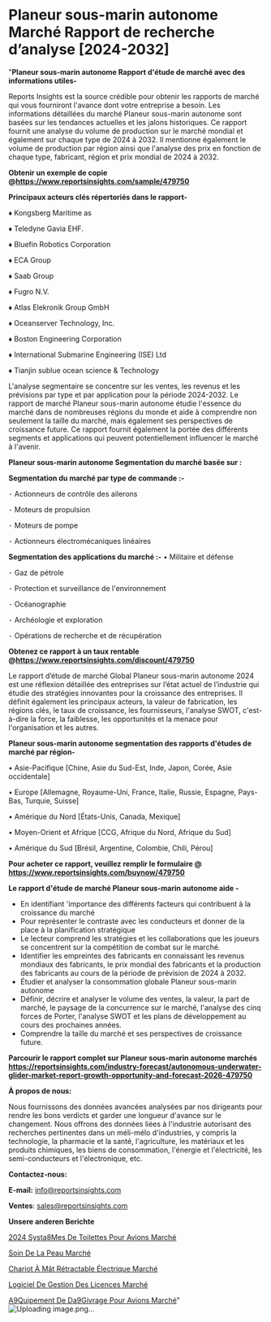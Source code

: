 # Planeur sous-marin autonome Marché Rapport de recherche d’analyse [2024-2032]

"<strong>Planeur sous-marin autonome Rapport d'étude de marché avec des informations utiles-</strong>

Reports Insights est la source crédible pour obtenir les rapports de marché qui vous fourniront l'avance dont votre entreprise a besoin. Les informations détaillées du marché Planeur sous-marin autonome sont basées sur les tendances actuelles et les jalons historiques. Ce rapport fournit une analyse du volume de production sur le marché mondial et également sur chaque type de 2024 à 2032. Il mentionne également le volume de production par région ainsi que l'analyse des prix en fonction de chaque type, fabricant, région et prix mondial de 2024 à 2032.

<strong><b>Obtenir un exemple de copie @</b></strong><a href=https://www.reportsinsights.com/sample/479750><strong><b>https://www.reportsinsights.com/sample/479750</b></strong></a>

<b>Principaux acteurs clés répertoriés dans le rapport-</b>

<b> </b>♦ Kongsberg Maritime as

♦ Teledyne Gavia EHF.

♦ Bluefin Robotics Corporation

♦ ECA Group

♦ Saab Group

♦ Fugro N.V.

♦ Atlas Elekronik Group GmbH

♦ Oceanserver Technology, Inc.

♦ Boston Engineering Corporation

♦ International Submarine Engineering (ISE) Ltd

♦ Tianjin sublue ocean science & Technology

L'analyse segmentaire se concentre sur les ventes, les revenus et les prévisions par type et par application pour la période 2024-2032. Le rapport de marché Planeur sous-marin autonome étudie l'essence du marché dans de nombreuses régions du monde et aide à comprendre non seulement la taille du marché, mais également ses perspectives de croissance future. Ce rapport fournit également la portée des différents segments et applications qui peuvent potentiellement influencer le marché à l'avenir.

<strong>Planeur sous-marin autonome Segmentation du marché basée sur :</strong>

<strong>Segmentation du marché par type de commande :-</strong>

⁃ Actionneurs de contrôle des ailerons

⁃ Moteurs de propulsion

⁃ Moteurs de pompe

⁃ Actionneurs électromécaniques linéaires

<strong>Segmentation des applications du marché :-</strong>
• Militaire et défense

⁃ Gaz de pétrole

⁃ Protection et surveillance de l'environnement

⁃ Océanographie

⁃ Archéologie et exploration

⁃ Opérations de recherche et de récupération

<strong><b>Obtenez ce rapport à un taux rentable @</b></strong><a href=https://www.reportsinsights.com/discount/479750><strong><b>https://www.reportsinsights.com/discount/479750</b></strong></a>

Le rapport d’étude de marché Global Planeur sous-marin autonome 2024 est une réflexion détaillée des entreprises sur l’état actuel de l’industrie qui étudie des stratégies innovantes pour la croissance des entreprises. Il définit également les principaux acteurs, la valeur de fabrication, les régions clés, le taux de croissance, les fournisseurs, l'analyse SWOT, c'est-à-dire la force, la faiblesse, les opportunités et la menace pour l'organisation et les autres.

<strong>Planeur sous-marin autonome segmentation des rapports d'études de marché par région-</strong>

• Asie-Pacifique [Chine, Asie du Sud-Est, Inde, Japon, Corée, Asie occidentale]

• Europe [Allemagne, Royaume-Uni, France, Italie, Russie, Espagne, Pays-Bas, Turquie, Suisse]

• Amérique du Nord [États-Unis, Canada, Mexique]

• Moyen-Orient et Afrique [CCG, Afrique du Nord, Afrique du Sud]

• Amérique du Sud [Brésil, Argentine, Colombie, Chili, Pérou]

<strong>Pour acheter ce rapport, veuillez remplir le formulaire @   <a href=https://www.reportsinsights.com/buynow/479750>https://www.reportsinsights.com/buynow/479750</a></strong>

<strong>Le rapport d'étude de marché Planeur sous-marin autonome aide -</strong>
<ul>
  <li>En identifiant 'importance des différents facteurs qui contribuent à la croissance du marché</li>
  <li>Pour représenter le contraste avec les conducteurs et donner de la place à la planification stratégique</li>
  <li>Le lecteur comprend les stratégies et les collaborations que les joueurs se concentrent sur la compétition de combat sur le marché.</li>
  <li>Identifier les empreintes des fabricants en connaissant les revenus mondiaux des fabricants, le prix mondial des fabricants et la production des fabricants au cours de la période de prévision de 2024 à 2032.</li>
  <li>Étudier et analyser la consommation globale Planeur sous-marin autonome</li>
  <li>Définir, décrire et analyser le volume des ventes, la valeur, la part de marché, le paysage de la concurrence sur le marché, l'analyse des cinq forces de Porter, l'analyse SWOT et les plans de développement au cours des prochaines années.</li>
  <li>Comprendre la taille du marché et ses perspectives de croissance future.</li>
</ul>

<strong>Parcourir le rapport complet sur Planeur sous-marin autonome marchés <a href=https://reportsinsights.com/industry-forecast/autonomous-underwater-glider-market-report-growth-opportunity-and-forecast-2026-479750>https://reportsinsights.com/industry-forecast/autonomous-underwater-glider-market-report-growth-opportunity-and-forecast-2026-479750</a></strong>

<strong>À propos de nous:</strong>

Nous fournissons des données avancées analysées par nos dirigeants pour rendre les bons verdicts et garder une longueur d'avance sur le changement. Nous offrons des données liées à l'industrie autorisant des recherches pertinentes dans un méli-mélo d'industries, y compris la technologie, la pharmacie et la santé, l'agriculture, les matériaux et les produits chimiques, les biens de consommation, l'énergie et l'électricité, les semi-conducteurs et l'électronique, etc.

<strong>Contactez-nous:</strong>

<strong>E-mail:</strong> <a href=mailto:info@reportsinsights.com>info@reportsinsights.com</a>

<strong>Ventes</strong>: <a href=mailto:sales@reportsinsights.com>sales@reportsinsights.com</a>

<strong>Unsere anderen Berichte</strong>

<a href=https://www.linkedin.com/pulse/2024-syst%C3%A8mes-de-toilettes-pour-avions-march%C3%A9-1aqoc/>2024 Systa8Mes De Toilettes Pour Avions Marché</a>

<a href=https://www.linkedin.com/pulse/soin-de-la-peau-march%C3%A9-taille-2024-%C3%A0-2032-des-rof9c/>Soin De La Peau Marché</a>

<a href=https://www.linkedin.com/pulse/chariot-à-mât-rétractable-électrique-marché-progrès-8cs3c/>Chariot À Mât Rétractable Électrique Marché</a>

<a href=https://www.linkedin.com/pulse/logiciel-de-gestion-des-licences-march%C3%A9-jvysf/>Logiciel De Gestion Des Licences Marché</a>

<a href=https://www.linkedin.com/pulse/%C3%A9quipement-de-d%C3%A9givrage-pour-avions-march%C3%A9-nudzc/>A9Quipement De Da9Givrage Pour Avions Marché</a>"
![Uploading image.png…]()
